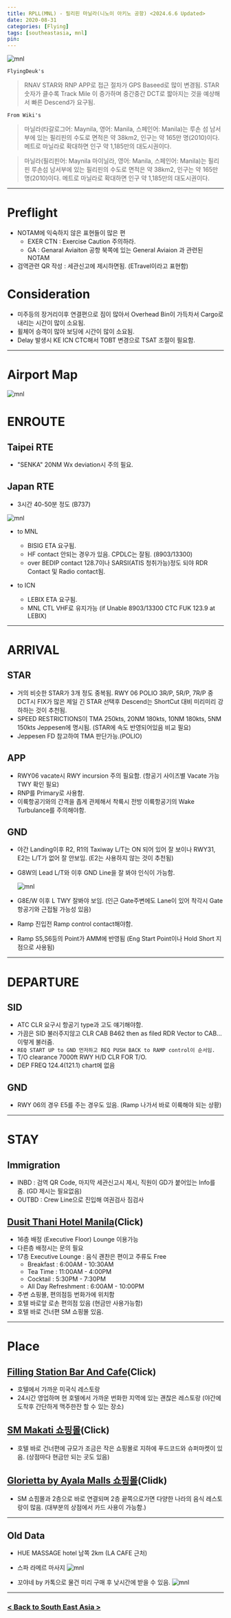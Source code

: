 ```yaml
---
title: RPLL(MNL) - 필리핀 마닐라(니노이 아키노 공항) <2024.6.6 Updated>
date: 2020-08-31
categories: [Flying]
tags: [southeastasia, mnl]
pin:
---
```


![mnl](/img/flying/airport/mnl.jpg)

`FlyingDeuk's`
> RNAV STAR와 RNP APP로 접근 절차가 GPS Baseed로 많이 변경됨. STAR 숫자가 클수록 Track Mile 이 증가하며 중간중간 DCT로 짧아지는 것을 예상해서 빠른 Descend가 요구됨. 

`From Wiki's `
>마닐라(타갈로그어: Maynila, 영어: Manila, 스페인어: Manila)는 루손 섬 남서부에 있는 필리핀의 수도로 면적은 약 38km2, 인구는 약 165만 명(2010)이다. 메트로 마닐라로 확대하면 인구 약 1,185만의 대도시권이다.

> 마닐라(필리핀어: Maynila 마이닐라, 영어: Manila, 스페인어: Manila)는 필리핀 루손섬 남서부에 있는 필리핀의 수도로 면적은 약 38km2, 인구는 약 165만 명(2010)이다. 메트로 마닐라로 확대하면 인구 약 1,185만의 대도시권이다.

-------------
# Preflight
- NOTAM에 익숙하지 않은 표현들이 많은 편
  - EXER CTN : Exercise Caution 주의하라. 
  - GA : Genaral Aviaiton 공항 북쪽에 있는 General Aviaion 과 관련된 NOTAM
- 검역관련 QR 작성 : 세관신고에 제시하면됨. (ETravel이라고 표현함) 


# Consideration
- 미주등의 장거리이후 연결편으로 짐이 많아서 Overhead Bin이 가득차서 Cargo로 내리는 시간이 많이 소요됨. 
- 휠체어 승객이 많아 보딩에 시간이 많이 소요됨. 
- Delay 발생시 KE ICN CTC해서 TOBT 변경으로 TSAT 조절이 필요함. 

-----------


# Airport Map
![mnl](/img/flying/airport/mnl_ap.jpg)

# ENROUTE
## **Taipei RTE**
- "SENKA" 20NM Wx deviation시 주의 필요.


## **Japan RTE** 
- 3시간 40-50분 정도 (B737)

![mnl](/img/flying/airport/icnmnl.jpeg)

- to MNL
  - BISIG ETA 요구됨.
  - HF contact 안되는 경우가 있음. CPDLC는 잘됨. (8903/13300)
  - over BEDIP contact 128.7이나 SARSI(ATIS 청취가능)정도 되야 RDR Contact 및 Radio contact됨.

- to ICN
  - LEBIX ETA 요구됨. 
  - MNL CTL VHF로 유지가능 (if Unable 8903/13300 CTC FUK 123.9 at LEBIX)

------

# ARRIVAL
## STAR
- 거의 비슷한 STAR가 3개 정도 중복됨. RWY 06 POLIO 3R/P, 5R/P, 7R/P 중 DCT시 FIX가 많은 제일 긴 STAR 선택후 Descend는 ShortCut 대비 미리미리 강하하는 것이 추천됨. 
- SPEED RESTRICTIONS이 TMA 250kts, 20NM 180kts, 10NM 180kts, 5NM 150kts Jeppesen에 명시됨. (STAR에 속도 반영되어있음 비교 필요)
- Jeppesen FD 참고하여 TMA 판단가능.(POLIO)

## APP
- RWY06 vacate시 RWY incursion 주의 필요함. (항공기 사이즈별 Vacate 가능 TWY 확인 필요)
- RNP를 Primary로 사용함. 
- 이륙항공기와의 간격을 좁게 관제해서 착륙시 전방 이륙항공기의 Wake Turbulance를 주의해야함. 

## GND
- 야간 Landing이후 R2, R1의 Taxiway L/T는 ON 되어 있어 잘 보이나 RWY31, E2는 L/T가 없어 잘 안보임. (E2는 사용하지 않는 것이 추천됨)
- G8W의 Lead L/T와 이후 GND Line을 잘 봐야 인식이 가능함.

  ![mnl](/img/flying/airport/mnltwy.jpg)

- G8E/W 이후 L TWY 잘봐야 보임. (인근 Gate주변에도 Lane이 있어 착각시 Gate항공기와 근접될 가능성 있음) 

- Ramp 진입전 Ramp control contact해야함.
- Ramp S5,S6등의 Point가 AMM에 반영됨 (Eng Start Point이나 Hold Short 지점으로 사용됨)

--------

# DEPARTURE
## SID
- ATC CLR 요구시 항공기 type과 고도 얘기해야함.
- 가끔은 SID 불러주지않고 CLR CAB B462 then as filed RDR Vector to CAB... 이렇게 불러줌.
- `REQ START UP to GND 먼저하고 REQ PUSH BACK to RAMP control이 순서임.`
- T/O clearance 7000ft RWY H/D CLR FOR T/O.
- DEP FREQ 124.4(121.1) chart에 없음

## GND
- RWY 06의 경우 E5를 주는 경우도 있음. (Ramp 나가서 바로 이륙해야 되는 상황)

--------

# STAY
## Immigration
- INBD : 검역 QR Code, 마지막 세관신고시 제시, 직원이 GD가 붙어있는 Info를 줌. (GD 제시는 필요없음)
- OUTBD : Crew Line으로 진입해 여권검사 짐검사 

## [Dusit Thani Hotel Manila](https://maps.app.goo.gl/zuwPH45KY1ju2V1F7)(Click)
- 16층 배정 (Executive Floor) Lounge 이용가능
- 다른층 배정시는 문의 필요
- 17층 Executive Lounge : 음식 괜찬은 편이고 주류도 Free
  - Breakfast : 6:00AM - 10:30AM
  - Tea Time : 11:00AM - 4:00PM
  - Cocktail : 5:30PM - 7:30PM
  - All Day Refreshment : 6:00AM - 10:00PM
- 주변 쇼핑몰, 편의점등 번화가에 위치함
- 호텔 바로앞 로손 편의점 있음 (현금만 사용가능함)
- 호텔 바로 건너편 SM 쇼핑몰 있음. 

----------

# Place

## [Filling Station Bar And Cafe](https://maps.app.goo.gl/m1f4roiv9L7wXmrZA)(Click)
- 호텔에서 가까운 미국식 레스토랑
- 24시간 영업하며 현 호텔에서 가까운 번화한 지역에 있는 괜찮은 레스토랑 (야간에 도착후 간단하게 맥주한잔 할 수 있는 장소)


## [SM Makati 쇼핑몰](https://maps.app.goo.gl/6msuxksjSn8eWLtm9)(Click)
- 호텔 바로 건너편에 규모가 조금은 작은 쇼핑몰로 지하에 푸드코드와 슈퍼마켓이 있음. (상점마다 현금만 되는 곳도 있음)

## [Glorietta by Ayala Malls 쇼핑몰](https://maps.app.goo.gl/rfAUn8WhGvMMvhkT9)(Clidk)
- SM 쇼핌몰과 2층으로 바로 연결되며 2층 끝쪽으로가면 다양한 나라의 음식 레스토랑이 많음. (대부분의 상점에서 카드 사용이 가능함.)

------

## Old Data

- HUE MASSAGE hotel 남쪽 2km (LA CAFE 근처)

- 스파 라메르 마사지
  ![mnl](/img/flying/airport/mnl_info1.jpg)

-  꼬야네 by 카톡으로 물건 미리 구매 후 낮시간에 받을 수 있음.
  ![mnl](/img/flying/airport/mnl_info.jpg)


----------

### [< Back to South East Asia >](/posts/SouthEastAsia/)
